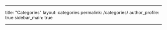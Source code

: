 ---

title: "Categories"
layout: categories
permalink: /categories/
author_profile: true
sidebar_main: true

---